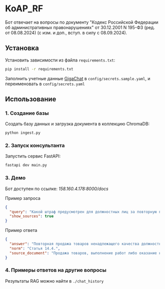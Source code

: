  # KoAP_RF

Бот отвечает на вопросы по документу "Кодекс Российской Федерации об административных правонарушениях" от 30.12.2001 N 195-ФЗ (ред. от 08.08.2024) (с изм. и доп., вступ. в силу с 08.09.2024).

## Установка

Установить зависимости из файла `requirements.txt`:

```bash
pip install -r requirements.txt
```
Заполнить учетные данные [GigaChat](https://developers.sber.ru/portal/products/gigachat-api#tariffs) в `config/secrets.sample.yaml`, и переименовать в `config/secrets.yaml`

 ## Использование

### 1. Создание базы

Создать базу данных и загрузка документа в коллекцию ChromaDB:

```bash
python ingest.py
```

### 2. Запуск консультанта

Запустить сервис FastAPI:

```bash
fastapi dev main.py
```

### 3. Демо
Бот доступен по ссылке: *158.160.4.178:8000/docs*

Пример запроса
```json
{
  "query": "Какой штраф предусмотрен для должностных лиц за повторную продажу товаров ненадлежащего качества?",
  "show_sources": true
}
```
Пример ответа
```json
{
  "answer": "Повторная продажа товаров ненадлежащего качества должностным лицом влечет наложение административного штрафа на должностных лиц в размере от семи тысяч до пятнадцати тысяч рублей либо дисквалификацию на срок до одного года.",
  "norm": "Статья 14.4.",
  "source_document": "Продажа товаров, выполнение работ либо оказание населению услуг ненадлежащего качества или с нарушением установленных законодательством Российской Федерации требований\n(в ред. Федерального закона от 18.07.2011 N 237-ФЗ)\n1. Продажа товаров, не соответствующих образцам по качеству, выполнение работ либо оказание населению услуг, не соответствующих требованиям нормативных правовых актов, устанавливающих порядок (правила) выполнения работ либо оказания населению услуг, за исключением случаев, предусмотренных статьями 14.4.2 и 14.4.3 настоящего Кодекса, -\n(в ред. Федеральных законов от 25.11.2013 N 317-ФЗ, от 27.12.2019 N 493-ФЗ)\nвлечет наложение административного штрафа на граждан в размере от одной тысячи до двух тысяч рублей; на должностных лиц - от трех тысяч до десяти тысяч рублей; на лиц, осуществляющих предпринимательскую деятельность без образования юридического лица, - от десяти тысяч до двадцати тысяч рублей; на юридических лиц - от двадцати тысяч до тридцати тысяч рублей.\n2. Повторное совершение административного правонарушения, предусмотренного частью 1 настоящей статьи, -\n(в ред. Федерального закона от 23.07.2013 N 196-ФЗ)\nвлечет наложение административного штрафа на граждан в размере от двух тысяч до пяти тысяч рублей; на должностных лиц - от семи тысяч до пятнадцати тысяч рублей либо дисквалификацию на срок до одного года; на лиц, осуществляющих предпринимательскую деятельность без образования юридического лица, - от пятнадцати тысяч до тридцати тысяч рублей с конфискацией предметов административного правонарушения либо без таковой; на юридических лиц - от тридцати тысяч до пятидесяти тысяч рублей с конфискацией предметов административного правонарушения либо без таковой."
}
```


### 4. Примеры ответов на другие вопросы
Результаты RAG можно найти в `./chat_history`